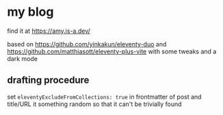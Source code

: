 # my blog

find it at https://amy.is-a.dev/

based on https://github.com/yinkakun/eleventy-duo and https://github.com/matthiasott/eleventy-plus-vite with some tweaks and a dark mode

## drafting procedure

set `eleventyExcludeFromCollections: true` in frontmatter of post and title/URL it something random so that it can't be trivially found
